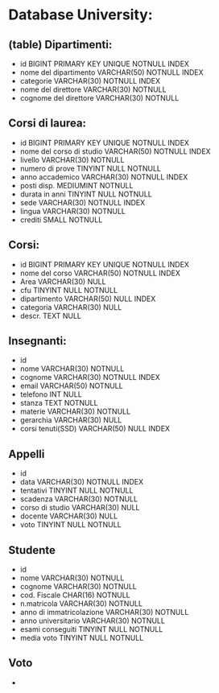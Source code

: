 # Database University:

## (table) Dipartimenti:

- id                            BIGINT PRIMARY KEY UNIQUE NOTNULL INDEX
- nome del dipartimento         VARCHAR(50) NOTNULL INDEX                          <!-- DIPARTIMENTO DI SCIENZE UMANE -->
- categorie                     VARCHAR(30) NOTNULL INDEX                          <!-- laurea triennale/magistrale -->
- nome del direttore            VARCHAR(30) NOTNULL                                <!-- Maria -->
- cognome del direttore         VARCHAR(30) NOTNULL                                <!-- Grazia -->


## Corsi di laurea:

- id                            BIGINT PRIMARY KEY UNIQUE NOTNULL INDEX
- nome del corso di studio      VARCHAR(50) NOTNULL INDEX                           <!-- BIOTECNOLOGIE -->
- livello                       VARCHAR(30) NOTNULL                                 <!-- laurea/master -->
- numero di prove               TINYINT NULL NOTNULL                                <!-- 20 -->
- anno accademico               VARCHAR(30) NOTNULL INDEX                           <!-- 2020/2021 -->
- posti disp.                   MEDIUMINT NOTNULL                                   <!-- 670 -->
- durata in anni                TINYINT NULL NOTNULL                                <!-- 3 -->
- sede                          VARCHAR(30) NOTNULL INDEX                           <!-- milano -->
- lingua                        VARCHAR(30) NOTNULL                                 <!-- italiano -->
- crediti                       SMALL NOTNULL                                       <!-- 180 -->


## Corsi: 

- id                            BIGINT PRIMARY KEY UNIQUE NOTNULL INDEX
- nome del corso                VARCHAR(50) NOTNULL INDEX                           <!-- Sciende dell'educazione -->
- Area                          VARCHAR(30) NULL                                    <!-- Formazione -->
- cfu                           TINYINT NULL NOTNULL                                <!-- 8 -->
- dipartimento                  VARCHAR(50) NULL INDEX                              <!-- DIPARTIMENTO DI SCIENZE UMANE -->
- categoria                     VARCHAR(30) NULL                                    <!-- Laurea triennale -->
- descr.                        TEXT NULL                                           <!-- text.. -->

## Insegnanti:

- id
- nome                          VARCHAR(30) NOTNULL                                 <!-- Mario -->
- cognome                       VARCHAR(30) NOTNULL INDEX                           <!-- Rossi -->
- email                         VARCHAR(50) NOTNULL                                 <!-- prova@example.com -->
- telefono                      INT NULL                                            <!-- 349 xxxxxx -->
- stanza                        TEXT NOTNULL                                        <!-- Piano: P04, Stanza: 4154 -->
- materie                       VARCHAR(30) NOTNULL                                 <!-- Fisica/Matematica -->
- gerarchia                     VARCHAR(30) NULL                                    <!-- prof ordinario / associati -->
- corsi tenuti(SSD)             VARCHAR(50) NULL INDEX                              <!-- PEDAGOGIA GENERALE E SOCIALE-->                  


## Appelli

- id
- data                          VARCHAR(30) NOTNULL INDEX                           <!-- 05/07/2021 -->
- tentativi                     TINYINT NULL NOTNULL                                <!-- 2/4 -->
- scadenza                      VARCHAR(30) NOTNULL                                 <!-- 12/2021 -->
- corso di studio               VARCHAR(30) NULL                                    <!-- Sciende dell'educazione -->
- docente                       VARCHAR(30) NULL                                    <!-- Rossi -->
- voto                          TINYINT NULL NOTNULL                                <!-- 30 -->


## Studente

- id
- nome                          VARCHAR(30) NOTNULL                                 <!-- Lorenzo -->
- cognome                       VARCHAR(30) NOTNULL                                 <!-- Calzi -->
- cod. Fiscale                  CHAR(16) NOTNULL                                    <!-- ABCD1234 -->
- n.matricola                   VARCHAR(30) NOTNULL                                 <!-- XXXXXXX -->
- anno di immatricolazione      VARCHAR(30) NOTNULL                                 <!-- 2019/2020 -->
- anno universitario            VARCHAR(30) NOTNULL                                 <!-- in corso/fuori corso -->
- esami conseguiti              TINYINT NULL NOTNULL                                <!-- 30 -->
- media voto                    TINYINT NULL NOTNULL                                <!-- 27 -->


## Voto

- 




